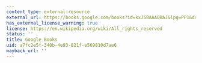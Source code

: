 ```yaml
---
content_type: external-resource
external_url: https://books.google.com/books?id=kxJ5BAAAQBAJ&lpg=PP1&dq=klein%20this%20changes%20everything&pg=PA367#v=onepage&q&f=false
has_external_license_warning: true
license: https://en.wikipedia.org/wiki/All_rights_reserved
status: ''
title: Google Books
uid: a7fc2e5f-340b-4e93-821f-e569810d7ae6
wayback_url: ''
---
```

